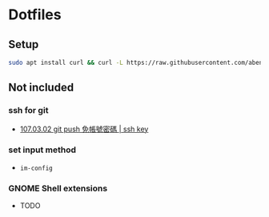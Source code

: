 # Dotfiles

## Setup

```bash
sudo apt install curl && curl -L https://raw.githubusercontent.com/aben20807/dotfiles/master/setup.sh | bash 
```

## Not included

### ssh for git

+ [107.03.02 git push 免帳號密碼 | ssh key](https://aben20807.blogspot.com/2018/03/1070302-git-push-ssh-key.html)

### set input method

+ `im-config`

### GNOME Shell extensions

+ TODO

